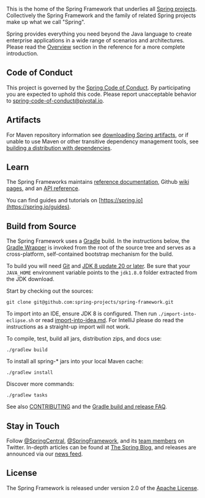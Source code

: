 This is the home of the Spring Framework that underlies all
[Spring projects](https://spring.io/projects). Collectively the Spring Framework and the
family of related Spring projects make up what we call "Spring".

Spring provides everything you need beyond the Java language to create enterprise
applications in a wide range of scenarios and architectures. Please read the
[Overview](https://docs.spring.io/spring/docs/current/spring-framework-reference/overview.html#spring-introduction)
section in the reference for a more complete introduction.

## Code of Conduct

This project is governed by the [Spring Code of Conduct](CODE_OF_CONDUCT.adoc).
By participating you are expected to uphold this code.
Please report unacceptable behavior to spring-code-of-conduct@pivotal.io.

## Artifacts

For Maven repository information see
[downloading Spring artifacts](https://github.com/spring-projects/spring-framework/wiki/Downloading-Spring-artifacts),
or if unable to use Maven or other transitive dependency management tools, see
[building a distribution with dependencies](https://github.com/spring-projects/spring-framework/wiki/Building-a-distribution-with-dependencies).

## Learn

The Spring Frameworks maintains
[reference documentation](http://docs.spring.io/spring-framework/docs/current/spring-framework-reference/),
Github [wiki pages](https://github.com/spring-projects/spring-framework/wiki), and an
[API reference](http://docs.spring.io/spring-framework/docs/current/javadoc-api/).

You can find guides and tutorials on [https://spring.io](https://spring.io/guides).

## Build from Source

The Spring Framework uses a [Gradle](http://gradle.org) build. In the instructions below,
the [Gradle Wrapper](http://vimeo.com/34436402) is invoked from the root of the source
tree and serves as a cross-platform, self-contained bootstrap mechanism for the build.

To build you will need [Git](http://help.github.com/set-up-git-redirect) and
[JDK 8 update 20 or later](http://www.oracle.com/technetwork/java/javase/downloads).
Be sure that your `JAVA_HOME` environment variable points to the `jdk1.8.0` folder
extracted from the JDK download.

Start by checking out the sources:
```
git clone git@github.com:spring-projects/spring-framework.git
```

To import into an IDE, ensure JDK 8 is configured. Then run `./import-into-eclipse.sh`
or read [import-into-idea.md](import-into-idea.md). For IntelliJ please do read the
instructions as a straight-up import will not work.

To compile, test, build all jars, distribution zips, and docs use:
```
./gradlew build
```

To install all spring-\* jars into your local Maven cache:
```
./gradlew install
```

Discover more commands:
```
./gradlew tasks
```

See also [CONTRIBUTING](CONTRIBUTING.md) and the
[Gradle build and release FAQ](https://github.com/spring-projects/spring-framework/wiki/Gradle-build-and-release-FAQ).

## Stay in Touch

Follow [@SpringCentral](https://twitter.com/springcentral),
[@SpringFramework](https://twitter.com/springframework), and its
[team members](https://twitter.com/springframework/lists/team/members) on Twitter.
In-depth articles can be found at [The Spring Blog](http://spring.io/blog/),
and releases are announced via our [news feed](http://spring.io/blog/category/news).

## License

The Spring Framework is released under version 2.0 of the
[Apache License](http://www.apache.org/licenses/LICENSE-2.0).
